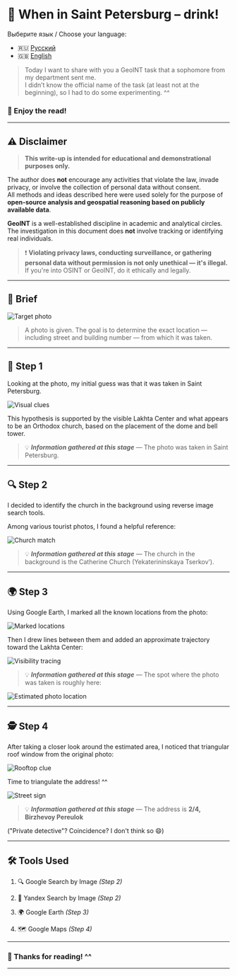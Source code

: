 # 🥂 When in Saint Petersburg – drink!

Выберите язык / Choose your language:

- 🇷🇺 [Русский](README.md)  
- 🇬🇧 [English](README.en.md)

> Today I want to share with you a GeoINT task that a sophomore from my department sent me.  
> I didn’t know the official name of the task (at least not at the beginning), so I had to do some experimenting. ^^

### 📖 Enjoy the read!

---

## ⚠️ Disclaimer


> **This write-up is intended for educational and demonstrational purposes only.**

The author does **not** encourage any activities that violate the law, invade privacy, or involve the collection of personal data without consent.  
All methods and ideas described here were used solely for the purpose of **open-source analysis and geospatial reasoning based on publicly available data**.

**GeoINT** is a well-established discipline in academic and analytical circles.  
The investigation in this document does **not** involve tracking or identifying real individuals.

> ❗ **Violating privacy laws, conducting surveillance, or gathering personal data without permission is not only unethical — it's illegal.**  
> If you're into OSINT or GeoINT, do it ethically and legally.

---

## 🧭 Brief

![Target photo](images/target.jpg)

> A photo is given. The goal is to determine the exact location — including street and building number — from which it was taken.

---

## 🧩 Step 1

Looking at the photo, my initial guess was that it was taken in Saint Petersburg.

![Visual clues](images/clues.png)

This hypothesis is supported by the visible Lakhta Center and what appears to be an Orthodox church, based on the placement of the dome and bell tower.

> 💡 ***Information gathered at this stage*** — The photo was taken in Saint Petersburg.

---

## 🔍 Step 2

I decided to identify the church in the background using reverse image search tools.

Among various tourist photos, I found a helpful reference:

![Church match](images/church.png)

> 💡 ***Information gathered at this stage*** — The church in the background is the Catherine Church (Yekaterininskaya Tserkov’).

---

## 🌍 Step 3

Using Google Earth, I marked all the known locations from the photo:

![Marked locations](images/objects.png)

Then I drew lines between them and added an approximate trajectory toward the Lakhta Center:

![Visibility tracing](images/trace.png)

> 💡 ***Information gathered at this stage*** — The spot where the photo was taken is roughly here:

![Estimated photo location](images/zone.png)

---

## 🕵️ Step 4

After taking a closer look around the estimated area, I noticed that triangular roof window from the original photo:

![Rooftop clue](images/building.png)

Time to triangulate the address! ^^

![Street sign](images/flag.png)

> 💡 ***Information gathered at this stage*** — The address is **2/4, Birzhevoy Pereulok**

("Private detective"? Coincidence? I don't think so 😄)

---

## 🛠️ Tools Used

1. 🔍 Google Search by Image _(Step 2)_

2. 🔎 Yandex Search by Image _(Step 2)_

3. 🌍 Google Earth _(Step 3)_

4. 🗺️ Google Maps _(Step 4)_

---

### 🎉 Thanks for reading! ^^  

---
